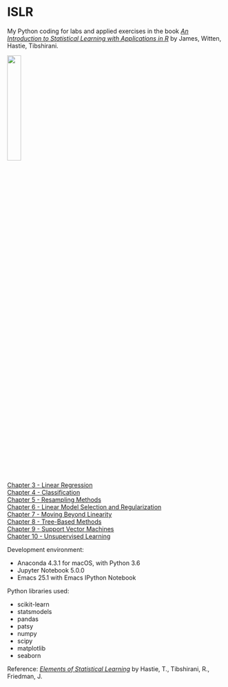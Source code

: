 
# ISLR

My Python coding for labs and applied exercises in the book <a target="_blank" href='http://faculty.marshall.usc.edu/gareth-james/ISL/'><I>An Introduction to Statistical Learning with Applications in R</I></A> by James, Witten, Hastie, Tibshirani.<p>

<img src='http://faculty.marshall.usc.edu/gareth-james/ISL/ISL%20Cover%202.jpg' height=25% width=25%> <p>

<a href='http://nbviewer.jupyter.org/github/ningliu0/ISLR/blob/master/Chapter%203%20Linear%20Regression.ipynb'>Chapter 3 - Linear Regression</a><br>
<a href='http://nbviewer.jupyter.org/github/ningliu0/ISLR/blob/master/Chapter%204%20Classification.ipynb'>Chapter 4 - Classification</a><br>
<a href='http://nbviewer.jupyter.org/github/ningliu0/ISLR/blob/master/Chapter%205%20Resampling Methods.ipynb'>Chapter 5 - Resampling Methods</a><br>
<a href='http://nbviewer.jupyter.org/github/ningliu0/ISLR/blob/master/Chapter%206%20Linear%20Model%20Selection%20and%20Regularization.ipynb'>Chapter 6 - Linear Model Selection and Regularization</a><br>
<a href='http://nbviewer.jupyter.org/github/ningliu0/ISLR/blob/master/Chapter%207%20Moving%20Beyond%20Linearity.ipynb'>Chapter 7 - Moving Beyond Linearity</a><br>
<a href='http://nbviewer.jupyter.org/github/ningliu0/ISLR/blob/master/Chapter%208%20Tree-Based%20Methods.ipynb'>Chapter 8 - Tree-Based Methods</a><br>
<a href='http://nbviewer.jupyter.org/github/ningliu0/ISLR/blob/master/Chapter%209%20Support%20Vector%20Machines.ipynb'>Chapter 9 - Support Vector Machines</a><br>
<a href='http://nbviewer.jupyter.org/github/ningliu0/ISLR/blob/master/Chapter%2010%20Unsupervised%20Learning.ipynb'>Chapter 10 - Unsupervised Learning</a><br>

Development environment:
<ul>
<li>Anaconda 4.3.1 for macOS, with Python 3.6
<li>Jupyter Notebook 5.0.0
<li>Emacs 25.1 with Emacs IPython Notebook
</ul>

Python libraries used:
<ul>
<li>scikit-learn
<li>statsmodels
<li>pandas
<li>patsy
<li>numpy
<li>scipy
<li>matplotlib
<li>seaborn
</ul>

Reference: <a target="_blank" href='http://statweb.stanford.edu/~tibs/ElemStatLearn/'><I>Elements of Statistical Learning</I></a> by Hastie, T., Tibshirani, R., Friedman, J. <p>
